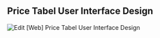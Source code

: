 ## Price Tabel User Interface Design

![Edit [Web] Price Tabel User Interface Design](../../gifs/card/price-table-user-interface-design.gif)
